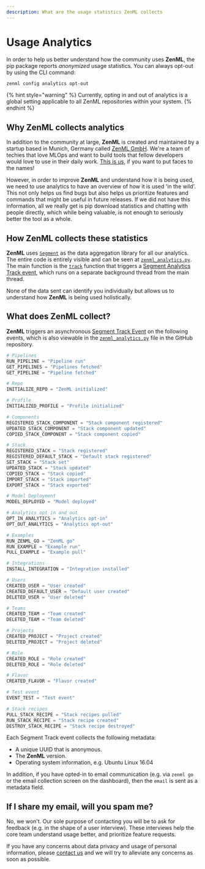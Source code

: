 ```yaml
---
description: What are the usage statistics ZenML collects
---
```


# Usage Analytics

In order to help us better understand how the community uses **ZenML**, the pip
package reports _anonymized_ usage statistics. You can always opt-out by using
the CLI command:

```bash
zenml config analytics opt-out
```

{% hint style="warning" %} Currently, opting in and out of analytics is a global
setting applicable to all ZenML repositories within your system. {% endhint %}

## Why ZenML collects analytics <a href="motivation" id="motivation"></a>

In addition to the community at large, **ZenML** is created and maintained by a
startup based in Munich, Germany called [ZenML GmbH](https://zenml.io). We're a
team of techies that love MLOps and want to build tools that fellow developers
would love to use in their daily work. [This is us](https://zenml.io/company#CompanyTeam), if
you want to put faces to the names!

However, in order to improve **ZenML** and understand how it is being used, we
need to use analytics to have an overview of how it is used 'in the wild'. This
not only helps us find bugs but also helps us prioritize features and commands
that might be useful in future releases. If we did not have this information,
all we really get is pip download statistics and chatting with people directly,
which while being valuable, is not enough to seriously better the tool as a
whole.

## How ZenML collects these statistics <a href="implementation" id="implementation"></a>

**ZenML** uses [`Segment`](https://segment.com) as the data aggregation library
for all our analytics. The entire code is entirely visible and can be seen at
[`zenml_analytics.py`](../../../src/zenml/utils/analytics_utils.py). The main
function is the [`track`](../../../src/zenml/utils/analytics_utils.py#L167) function
that triggers a
[Segment Analytics Track event](https://segment.com/docs/connections/spec/track/),
which runs on a separate background thread from the main thread.

None of the data sent can identify you individually but allows us to understand
how **ZenML** is being used holistically.

## What does ZenML collect? <a href="what" id="what"></a>

**ZenML** triggers an asynchronous
[Segment Track Event](https://segment.com/docs/connections/spec/track/) on the
following events, which is also viewable in the
[`zenml_analytics.py`](https://github.com/zenml-io/zenml/blob/main/src/zenml/utils/analytics_utils.py) file in the
GitHub repository.

```python
# Pipelines
RUN_PIPELINE = "Pipeline run"
GET_PIPELINES = "Pipelines fetched"
GET_PIPELINE = "Pipeline fetched"

# Repo
INITIALIZE_REPO = "ZenML initialized"

# Profile
INITIALIZED_PROFILE = "Profile initialized"

# Components
REGISTERED_STACK_COMPONENT = "Stack component registered"
UPDATED_STACK_COMPONENT = "Stack component updated"
COPIED_STACK_COMPONENT = "Stack component copied"

# Stack
REGISTERED_STACK = "Stack registered"
REGISTERED_DEFAULT_STACK = "Default stack registered"
SET_STACK = "Stack set"
UPDATED_STACK = "Stack updated"
COPIED_STACK = "Stack copied"
IMPORT_STACK = "Stack imported"
EXPORT_STACK = "Stack exported"

# Model Deployment
MODEL_DEPLOYED = "Model deployed"

# Analytics opt in and out
OPT_IN_ANALYTICS = "Analytics opt-in"
OPT_OUT_ANALYTICS = "Analytics opt-out"

# Examples
RUN_ZENML_GO = "ZenML go"
RUN_EXAMPLE = "Example run"
PULL_EXAMPLE = "Example pull"

# Integrations
INSTALL_INTEGRATION = "Integration installed"

# Users
CREATED_USER = "User created"
CREATED_DEFAULT_USER = "Default user created"
DELETED_USER = "User deleted"

# Teams
CREATED_TEAM = "Team created"
DELETED_TEAM = "Team deleted"

# Projects
CREATED_PROJECT = "Project created"
DELETED_PROJECT = "Project deleted"

# Role
CREATED_ROLE = "Role created"
DELETED_ROLE = "Role deleted"

# Flavor
CREATED_FLAVOR = "Flavor created"

# Test event
EVENT_TEST = "Test event"

# Stack recipes
PULL_STACK_RECIPE = "Stack recipes pulled"
RUN_STACK_RECIPE = "Stack recipe created"
DESTROY_STACK_RECIPE = "Stack recipe destroyed"
```
Each Segment Track event collects the following metadata:

- A unique UUID that is anonymous.
- The **ZenML** version.
- Operating system information, e.g. Ubuntu Linux 16.04

In addition, if you have opted-in to email communication (e.g. via `zenml go` or 
the email collection screen on the dashboard), then the `email` is sent as a metadata 
field.

## If I share my email, will you spam me?

No, we won't. Our sole purpose of contacting you will be to ask for feedback (e.g. in the 
shape of a user interview). These interviews help the core team understand usage better, 
and prioritize feature requests.

If you have any concerns about data privacy and usage of personal information, please 
[contact us](mailto:support@zenml.io) and we will try to alleviate any concerns as soon 
as possible.

